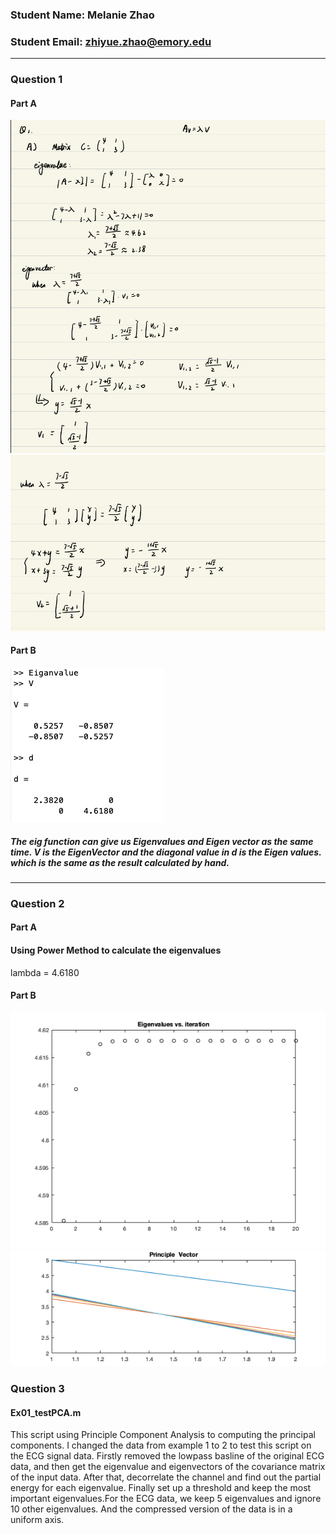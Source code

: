 ### Student Name: Melanie Zhao
### Student Email: zhiyue.zhao@emory.edu
***
### Question 1
#### Part A
![Q1a](https://github.com/melanielele/BSSLecture/blob/main/Q1a.png)
![Q1B](https://github.com/melanielele/BSSLecture/blob/main/Q1b.png)
#### Part B
![matlab_result](https://github.com/melanielele/BSSLecture/blob/main/Matlab_eig.png)
##### The eig function can give us Eigenvalues and Eigen vector as the same time. V is the EigenVector and the diagonal value in d is the Eigen values. which is the same as the result calculated by hand. 
***
### Question 2
#### Part A
#### Using Power Method to calculate the eigenvalues
lambda = 4.6180
#### Part B
![Q2a](https://github.com/melanielele/BSSLecture/blob/main/eigenvalue.png)
![Q2b](https://github.com/melanielele/BSSLecture/blob/main/Principal%20Vector.png)
###  Question 3
#### Ex01_testPCA.m
This script using Principle Component Analysis to computing the principal components. I changed the data from example 1 to 2 to test this script on the ECG signal data. Firstly removed the lowpass basline of the original ECG data, and then get the eigenvalue and eigenvectors of the covariance matrix of the input data. After that, decorrelate the channel and find out the partial energy for each eigenvalue. Finally set up a threshold and keep the most important eigenvalues.For the ECG data, we keep 5 eigenvalues and ignore 10 other eigenvalues. And the compressed version of the data is in a uniform axis.

#### 
  
